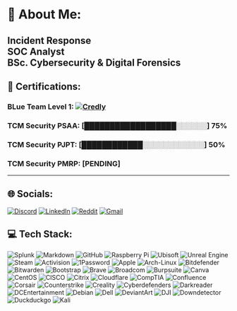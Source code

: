 # 💫 About Me:<br>
Incident Response<br>
SOC Analyst<br>
BSc. Cybersecurity & Digital Forensics
---
## 🪪 Certifications:
### BLue Team Level 1: [![Credly](https://img.shields.io/badge/Achieved-blue?style=for-the-badge)](https://www.credly.com/badges/29026b4b-6ad7-41df-ace3-3b2d52b50838/linked_in?t=sent2g)<br>
### TCM Security PSAA: [██████████████████░░░░░░] 75%
### TCM Security PJPT: [████████████░░░░░░░░░░░░] 50%
### TCM Security PMRP: [PENDING]
---
## 🌐 Socials:
[![Discord](https://img.shields.io/badge/Discord-%237289DA.svg?style=for-the-badge&logo=discord&logoColor=white)](https://discord.gg/http://discordapp.com/users/merta12300) [![LinkedIn](https://img.shields.io/badge/LinkedIn-%230077B5.svg?style=for-the-badge&logo=linkedin&logoColor=white)](https://linkedin.com/in/luke-mckeever-527b2018a) [![Reddit](https://img.shields.io/badge/Reddit-FF4500?style=for-the-badge&logo=reddit&logoColor=white)](https://www.reddit.com/user/Merta123000) [![Gmail](https://img.shields.io/badge/Gmail-FF4500?style=for-the-badge&logo=gmail&logoColor=white)](mailto:lukemckeever12@gmail.com)

## 💻 Tech Stack:
![Splunk](https://img.shields.io/badge/splunk-%23000000.svg?style=for-the-badge&logo=splunk&logoColor=white) ![Markdown](https://img.shields.io/badge/markdown-%23000000.svg?style=for-the-badge&logo=markdown&logoColor=white) ![GitHub](https://img.shields.io/badge/github-%23121011.svg?style=for-the-badge&logo=github&logoColor=white) ![Raspberry Pi](https://img.shields.io/badge/-Raspberry_Pi-C51A4A?style=for-the-badge&logo=Raspberry-Pi) ![Ubisoft](https://img.shields.io/badge/Ubisoft-%23F5F5F5.svg?style=for-the-badge&logo=Ubisoft&logoColor=black) ![Unreal Engine](https://img.shields.io/badge/unrealengine-%23313131.svg?style=for-the-badge&logo=unrealengine&logoColor=white) ![Steam](https://img.shields.io/badge/steam-%23000000.svg?style=for-the-badge&logo=steam&logoColor=white) ![Activision](https://img.shields.io/badge/activision-%23000000.svg?style=for-the-badge&logo=activision&logoColor=white) ![1Password](https://img.shields.io/badge/1Password-blue?style=for-the-badge&logo=1password&logoColor=white) ![Apple](https://img.shields.io/badge/Apple-%23000000.svg?style=for-the-badge&logo=apple&logoColor=white) ![Arch-Linux](https://img.shields.io/badge/Arch--Linux-%23FFFFFF.svg?style=for-the-badge&logo=archlinux&logoColor=blue) ![Bitdefender](https://img.shields.io/badge/Bitdefender-%23FFFFFF.svg?style=for-the-badge&logo=bitdefender&logoColor=blue) ![Bitwarden](https://img.shields.io/badge/Bitwarden-%23FFFFFF.svg?style=for-the-badge&logo=bitwarden&logoColor=blue) ![Bootstrap](https://img.shields.io/badge/Bootstrap-%23563d7c.svg?style=for-the-badge&logo=bootstrap&logoColor=white) ![Brave](https://img.shields.io/badge/Brave-%23FFFFFF.svg?style=for-the-badge&logo=brave&logoColor=FB542B) ![Broadcom](https://img.shields.io/badge/Broadcom-%23FFFFFF.svg?style=for-the-badge&logo=broadcom&logoColor=red) ![Burpsuite](https://img.shields.io/badge/Burpsuite-%23FFFFFF.svg?style=for-the-badge&logo=burpsuite&logoColor=FB542B) ![Canva](https://img.shields.io/badge/Canva-%23FFFFFF.svg?style=for-the-badge&logo=canva&logoColor=blue) ![CentOS](https://img.shields.io/badge/CentOS-%23932178.svg?style=for-the-badge&logo=centos&logoColor=white) ![CISCO](https://img.shields.io/badge/CISCO-%23FFFFFF.svg?style=for-the-badge&logo=cisco&logoColor=brightblue) ![Citrix](https://img.shields.io/badge/Citrix-%23FFFFFF.svg?style=for-the-badge&logo=citrix&logoColor=black) ![Cloudflare](https://img.shields.io/badge/Cloudflare-%23FFFFFF.svg?style=for-the-badge&logo=cloudflare&logoColor=F48120) ![CompTIA](https://img.shields.io/badge/CompTIA-%23FFFFFF.svg?style=for-the-badge&logo=comptia&logoColor=red) ![Confluence](https://img.shields.io/badge/Confluence-%23FFFFFF.svg?style=for-the-badge&logo=confluence&logoColor=blue) ![Corsair](https://img.shields.io/badge/Corsair-%23000000.svg?style=for-the-badge&logo=corsair&logoColor=white) ![Counterstrike](https://img.shields.io/badge/Counter--Strike-%23FFFFFF.svg?style=for-the-badge&logo=counterstrike&logoColor=black) ![Creality](https://img.shields.io/badge/Creality-%23FFFFFF.svg?style=for-the-badge&logo=creality&logoColor=darkgreen) ![Cyberdefenders](https://img.shields.io/badge/Cyber--Defense-%23335EEA.svg?style=for-the-badge&logo=cyberdefenders&logoColor=White) ![Darkreader](https://img.shields.io/badge/Darkreader-%23000000.svg?style=for-the-badge&logo=darkreader&logoColor=white) ![DCEntertainment](https://img.shields.io/badge/Detective--Comics-%230078F0.svg?style=for-the-badge&logo=dcentertainment&logoColor=White) ![Debian](https://img.shields.io/badge/Debian-%23A81D33.svg?style=for-the-badge&logo=debian&logoColor=white) ![Dell](https://img.shields.io/badge/Dell-%23007DB8.svg?style=for-the-badge&logo=dell&logoColor=white) ![DeviantArt](https://img.shields.io/badge/Deviant--art-%2305CC47.svg?style=for-the-badge&logo=deviantart&logoColor=white) ![DJI](https://img.shields.io/badge/DJI-%23000000.svg?style=for-the-badge&logo=dji&logoColor=White) ![Downdetector](https://img.shields.io/badge/Downdetector-%23FF160A.svg?style=for-the-badge&logo=downdetector&logoColor=White) ![Duckduckgo](https://img.shields.io/badge/Duck--Duck--Go-%23DE5833.svg?style=for-the-badge&logo=duckduckgo&logoColor=white) ![Kali](https://img.shields.io/badge/Kali-%23557C94.svg?style=for-the-badge&logo=kalilinux&logoColor=white)

